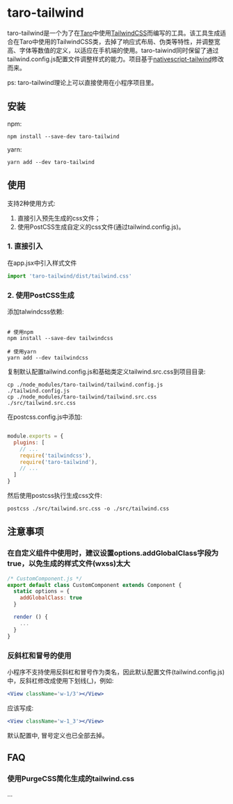 # taro-tailwind
taro-tailwind是一个为了在[Taro](https://github.com/NervJS/taro)中使用[TailwindCSS](https://tailwindcss.com/)而编写的工具。该工具生成适合在Taro中使用的TailwindCSS类，去掉了响应式布局、伪类等特性，并调整宽高、字体等数值的定义，以适应在手机端的使用。taro-taiwind同时保留了通过tailwind.config.js配置文件调整样式的能力。项目基于[nativescript-tailwind](https://github.com/rigor789/nativescript-tailwind)修改而来。

ps:
taro-tailwind理论上可以直接使用在小程序项目里。

## 安装
npm:
```shell
npm install --save-dev taro-tailwind
```
yarn:
```shell
yarn add --dev taro-tailwind
```

## 使用
支持2种使用方式:
1. 直接引入预先生成的css文件；
2. 使用PostCSS生成自定义的css文件(通过tailwind.config.js)。

### 1. 直接引入
 在app.jsx中引入样式文件
```js
import 'taro-tailwind/dist/tailwind.css'
```
### 2. 使用PostCSS生成
添加talwindcss依赖:
```shell

# 使用npm
npm install --save-dev tailwindcss

# 使用yarn
yarn add --dev tailwindcss
```

复制默认配置tailwind.config.js和基础类定义tailwind.src.css到项目目录:
```shell
cp ./node_modules/taro-tailwind/tailwind.config.js ./tailwind.config.js
cp ./node_modules/taro-tailwind/tailwind.src.css ./src/tailwind.src.css
```

在postcss.config.js中添加:
```js

module.exports = {
  plugins: [
    // ...
    require('tailwindcss'),
    require('taro-tailwind'),
    // ...
  ]
}
```
然后使用postcss执行生成css文件:
```shell
postcss ./src/tailwind.src.css -o ./src/tailwind.css
```


## 注意事项

### 在自定义组件中使用时，建议设置options.addGlobalClass字段为true，以免生成的样式文件(wxss)太大

```jsx
/* CustomComponent.js */
export default class CustomComponent extends Component {
  static options = {
    addGlobalClass: true
  }

  render () {
    ...
  }
}

```

### 反斜杠和冒号的使用
小程序不支持使用反斜杠和冒号作为类名，因此默认配置文件(tailwind.config.js)中，反斜杠修改成使用下划线(_)，例如:
```jsx
<View className='w-1/3'></View>
```
应该写成:
```jsx
<View className='w-1_3'></View>
```
默认配置中, 冒号定义也已全部去掉。

## FAQ
### 使用PurgeCSS简化生成的tailwind.css
...
